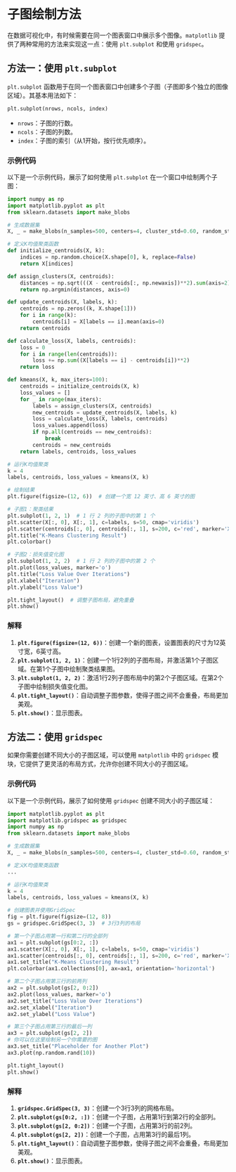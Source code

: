 # 子图绘制方法

在数据可视化中，有时候需要在同一个图表窗口中展示多个图像。`matplotlib` 提供了两种常用的方法来实现这一点：使用 `plt.subplot` 和使用 `gridspec`。

## 方法一：使用 `plt.subplot`

`plt.subplot` 函数用于在同一个图表窗口中创建多个子图（子图即多个独立的图像区域）。其基本用法如下：

```python
plt.subplot(nrows, ncols, index)
```

- `nrows`：子图的行数。
- `ncols`：子图的列数。
- `index`：子图的索引（从1开始，按行优先顺序）。

### 示例代码

以下是一个示例代码，展示了如何使用 `plt.subplot` 在一个窗口中绘制两个子图：

```python
import numpy as np
import matplotlib.pyplot as plt
from sklearn.datasets import make_blobs

# 生成数据集
X, _ = make_blobs(n_samples=500, centers=4, cluster_std=0.60, random_state=0)

# 定义K均值聚类函数
def initialize_centroids(X, k):
    indices = np.random.choice(X.shape[0], k, replace=False)
    return X[indices]

def assign_clusters(X, centroids):
    distances = np.sqrt(((X - centroids[:, np.newaxis])**2).sum(axis=2))
    return np.argmin(distances, axis=0)

def update_centroids(X, labels, k):
    centroids = np.zeros((k, X.shape[1]))
    for i in range(k):
        centroids[i] = X[labels == i].mean(axis=0)
    return centroids

def calculate_loss(X, labels, centroids):
    loss = 0
    for i in range(len(centroids)):
        loss += np.sum((X[labels == i] - centroids[i])**2)
    return loss

def kmeans(X, k, max_iters=100):
    centroids = initialize_centroids(X, k)
    loss_values = []
    for _ in range(max_iters):
        labels = assign_clusters(X, centroids)
        new_centroids = update_centroids(X, labels, k)
        loss = calculate_loss(X, labels, centroids)
        loss_values.append(loss)
        if np.all(centroids == new_centroids):
            break
        centroids = new_centroids
    return labels, centroids, loss_values

# 运行K均值聚类
k = 4
labels, centroids, loss_values = kmeans(X, k)

# 绘制结果
plt.figure(figsize=(12, 6))  # 创建一个宽 12 英寸、高 6 英寸的图

# 子图1：聚类结果
plt.subplot(1, 2, 1)  # 1 行 2 列的子图中的第 1 个
plt.scatter(X[:, 0], X[:, 1], c=labels, s=50, cmap='viridis')
plt.scatter(centroids[:, 0], centroids[:, 1], s=200, c='red', marker='X')
plt.title("K-Means Clustering Result")
plt.colorbar()

# 子图2：损失值变化图
plt.subplot(1, 2, 2)  # 1 行 2 列的子图中的第 2 个
plt.plot(loss_values, marker='o')
plt.title("Loss Value Over Iterations")
plt.xlabel("Iteration")
plt.ylabel("Loss Value")

plt.tight_layout()  # 调整子图布局，避免重叠
plt.show()
```

### 解释

1. **`plt.figure(figsize=(12, 6))`**：创建一个新的图表，设置图表的尺寸为12英寸宽，6英寸高。
2. **`plt.subplot(1, 2, 1)`**：创建一个1行2列的子图布局，并激活第1个子图区域。在第1个子图中绘制聚类结果图。
3. **`plt.subplot(1, 2, 2)`**：激活1行2列子图布局中的第2个子图区域。在第2个子图中绘制损失值变化图。
4. **`plt.tight_layout()`**：自动调整子图参数，使得子图之间不会重叠，布局更加美观。
5. **`plt.show()`**：显示图表。

## 方法二：使用 `gridspec`

如果你需要创建不同大小的子图区域，可以使用 `matplotlib` 中的 `gridspec` 模块，它提供了更灵活的布局方式，允许你创建不同大小的子图区域。

### 示例代码

以下是一个示例代码，展示了如何使用 `gridspec` 创建不同大小的子图区域：

```python
import matplotlib.pyplot as plt
import matplotlib.gridspec as gridspec
import numpy as np
from sklearn.datasets import make_blobs

# 生成数据集
X, _ = make_blobs(n_samples=500, centers=4, cluster_std=0.60, random_state=0)

# 定义K均值聚类函数
...

# 运行K均值聚类
k = 4
labels, centroids, loss_values = kmeans(X, k)

# 创建图表并使用GridSpec
fig = plt.figure(figsize=(12, 8))
gs = gridspec.GridSpec(3, 3)  # 3行3列的布局

# 第一个子图占用第一行和第二行的全部列
ax1 = plt.subplot(gs[0:2, :])
ax1.scatter(X[:, 0], X[:, 1], c=labels, s=50, cmap='viridis')
ax1.scatter(centroids[:, 0], centroids[:, 1], s=200, c='red', marker='X')
ax1.set_title("K-Means Clustering Result")
plt.colorbar(ax1.collections[0], ax=ax1, orientation='horizontal')

# 第二个子图占用第三行的前两列
ax2 = plt.subplot(gs[2, 0:2])
ax2.plot(loss_values, marker='o')
ax2.set_title("Loss Value Over Iterations")
ax2.set_xlabel("Iteration")
ax2.set_ylabel("Loss Value")

# 第三个子图占用第三行的最后一列
ax3 = plt.subplot(gs[2, 2])
# 你可以在这里绘制另一个你需要的图
ax3.set_title("Placeholder for Another Plot")
ax3.plot(np.random.rand(10))

plt.tight_layout()
plt.show()
```

### 解释

1. **`gridspec.GridSpec(3, 3)`**：创建一个3行3列的网格布局。
2. **`plt.subplot(gs[0:2, :])`**：创建一个子图，占用第1行到第2行的全部列。
3. **`plt.subplot(gs[2, 0:2])`**：创建一个子图，占用第3行的前2列。
4. **`plt.subplot(gs[2, 2])`**：创建一个子图，占用第3行的最后1列。
5. **`plt.tight_layout()`**：自动调整子图参数，使得子图之间不会重叠，布局更加美观。
6. **`plt.show()`**：显示图表。